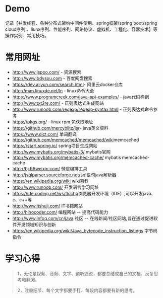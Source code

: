# Demo
记录【并发线程、各种分布式架构中间件使用、spring框架/spring boot/spring cloud序列 、liunx序列、性能序列、网络协议、虚拟机、工程化、容器技术】等操作实例、常用技巧。

# 常用网址

- <http://www.jspoo.com/> - 资源搜索
- <http://www.bdysou.com> - 百度网盘搜索
- <https://dev.aliyun.com/search.html>- 阿里云docker仓库
- <http://man.linuxde.net/ln> - linux命令大全
- <https://www.programcreek.com/java-api-examples/> - java代码样例
- <http://www.txt2re.com/> - 正则表达式生成网站
- <http://www.runoob.com/regexp/regexp-syntax.html> - 正则表达式命令参考
- <https://pkgs.org/> - linux rpm 包获取地址
- <https://github.com/mercyblitz/jsr>- java英文资料
- <https://www.dict.com/> 单词翻译
- <https://github.com/memcached/memcached/wiki>memcached
- <https://start.spring.io/> spring项目生成网站
- <http://www.mybatis.org/mybatis-3/> mybatis官网
- <http://www.mybatis.org/memcached-cache/> mybatis memcached-cache
- <http://bj.96weixin.com/> 微信编排工具
- <http://jsqlparser.sourceforge.net/>sql语句java解析器
- <https://en.wikipedia.org/wiki> wiki百科
- <http://www.runoob.com/> 开发语言学习网址
- <https://ide.coding.net/ws/tldchg>浏览器开发环境（IDE）,可以开发java、c、c++等
- <http://www.itshuji.com/>  IT书籍网站
- <http://hihocoder.com/>  编程网站 -- 提高代码能力
- <http://www.infoq.com/cn/java> 社区 -- 在线新闻/社区网站,旨在通过促进软件开发领域知识与创新
- <https://en.wikipedia.org/wiki/Java_bytecode_instruction_listings> 字节码指令

# 学习心得

> 1，无论是视频、音频、文字、道听途说，都要总结成自己的文档，反复思考和翻阅。 
>
> 2，注重细节、每个文字都要手打、每段内容都要有新的思考。


